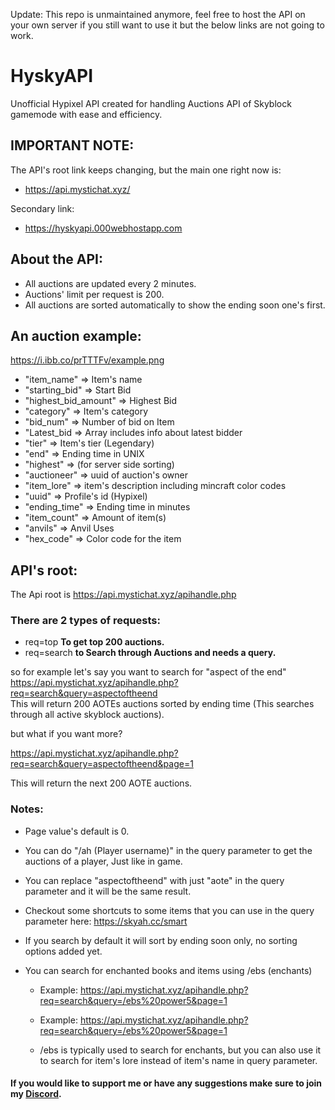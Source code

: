 Update:
This repo is unmaintained anymore, feel free to host the API on your own server if you still want to use it but the below links are not going to work.

# HyskyAPI
Unofficial Hypixel API created for handling Auctions API of Skyblock gamemode with ease and efficiency.

## IMPORTANT NOTE:
The API's root link keeps changing, but the main one right now is:
- https://api.mystichat.xyz/

Secondary link:
- https://hyskyapi.000webhostapp.com
## About the API:
- All auctions are updated every 2 minutes.
- Auctions' limit per request is 200.
- All auctions are sorted automatically to show the ending soon one's first.

## An auction example:

https://i.ibb.co/prTTTFv/example.png

- "item_name" => Item's name
- "starting_bid" => Start Bid
- "highest_bid_amount" => Highest Bid
- "category" => Item's category
- "bid_num" => Number of bid on Item
- "Latest_bid => Array includes info about latest bidder
- "tier" => Item's tier (Legendary)
- "end" => Ending time in UNIX
- "highest" => (for server side sorting)
- "auctioneer" => uuid of auction's owner
- "item_lore" => item's description including mincraft color codes
- "uuid" => Profile's id (Hypixel)
- "ending_time" => Ending time in minutes
- "item_count" => Amount of item(s)
- "anvils" => Anvil Uses
- "hex_code" => Color code for the item

## API's root:

The Api root is https://api.mystichat.xyz/apihandle.php

### There are 2 types of requests:
- req=top **To get top 200 auctions.**
- req=search **to Search through Auctions and needs a query.**

so for example let's say you want to search for "aspect of the end" <br>
https://api.mystichat.xyz/apihandle.php?req=search&query=aspectoftheend <br>
This will return 200 AOTEs auctions sorted by ending time (This searches through all active skyblock auctions).

but what if you want more?

https://api.mystichat.xyz/apihandle.php?req=search&query=aspectoftheend&page=1

This will return the next 200 AOTE auctions.

### Notes:
- Page value's default is 0.
- You can do "/ah (Player username)" in the query parameter to get the auctions of a player, Just like in game.
- You can replace "aspectoftheend" with just "aote" in the query parameter and it will be the same result.
- Checkout some shortcuts to some items that you can use in the query parameter here: https://skyah.cc/smart
- If you search by default it will sort by ending soon only, no sorting options added yet.
- You can search for enchanted books and items using /ebs (enchants)

  - Example: https://api.mystichat.xyz/apihandle.php?req=search&query=/ebs%20power5&page=1

  - Example: https://api.mystichat.xyz/apihandle.php?req=search&query=/ebs%20power5&page=1

  - /ebs is typically used to search for enchants, but you can also use it to search for item's lore instead of item's name in query parameter.

#### If you would like to support me or have any suggestions make sure to join my [Discord](https://discord.gg/rqKmcXh).
